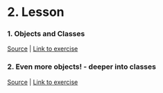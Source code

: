 # 2. Lesson

### 1. Objects and Classes
[Source](./objects_and_classes.py) | [Link to exercise](http://fsr.github.io/python-lessons/exercises/04_oo-prog.html)

### 2. Even more objects! - deeper into classes
[Source](./more_objects.py) | [Link to exercise](http://fsr.github.io/python-lessons/exercises/05_more-objects.html)
